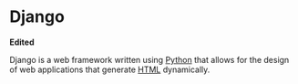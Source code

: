 # Django

**Edited**
Django is a web framework written using [Python](/wiki/Python) that allows for the design of web applications that generate [HTML](/wiki/HTML) dynamically.